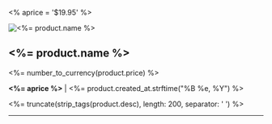 <% aprice = '$19.95' %>
<div id="products">

<div class="bg-white shadow-md p-4 flex">
  <div class="flex-shrink-0 mr-4">
    <img src="<%= product.image %>" alt="<%= product.name %>" class="w-36 h-auto">
  </div>
  <div>
    <div class="flex justify-between items-center mb-2">
      <h2 class="text-lg font-semibold text-gray-800"><%= product.name %></h2>
      <span class="text-sm text-gray-600"><%= number_to_currency(product.price) %></span>
    </div>
    <p class="text-sm text-gray-600 mb-2"><b><%= aprice %></b> | <%= product.created_at.strftime("%B %e, %Y") %></p>
    <p class="text-sm text-gray-700 mb-4" style="max-width: calc(100% - 1rem);"><%= truncate(strip_tags(product.desc), length: 200, separator: ' ') %></p>
  </div>
</div>
<hr class="my-4 border-t-2 border-blue-300">

</div>

